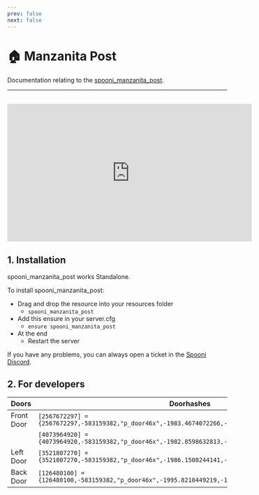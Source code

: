 ```yaml
---
prev: false
next: false
---
```


# 🏠 Manzanita Post
Documentation relating to the [spooni_manzanita_post](https://spooni-mapping.tebex.io/package/6015623).

___
<br>
<iframe width="560" height="315" src="https://www.youtube.com/embed/V36KaY2dPUI?si=D65F4iV_WpX1FCKN" frameborder="0" allow="accelerometer; autoplay; clipboard-write; encrypted-media; gyroscope; picture-in-picture; web-share" allowfullscreen></iframe>

## 1. Installation
spooni_manzanita_post works Standalone.  

To install spooni_manzanita_post:
- Drag and drop the resource into your resources folder
  - `spooni_manzanita_post`
- Add this ensure in your server.cfg
  - `ensure spooni_manzanita_post`
- At the end
  - Restart the server

If you have any problems, you can always open a ticket in the [Spooni Discord](https://discord.gg/spooni).

## 2. For developers
| Doors                     | Doorhashes
|---------------------------|----------------------------------------------------------------------------------|
| Front Door                | `[2567672297] = {2567672297,-583159382,"p_door46x",-1983.4674072266,-1619.3206787109,117.15734863281}`
|                           | `[4073964920] = {4073964920,-583159382,"p_door46x",-1982.8598632813,-1621.4306640625,117.15734863281}`
| Left Door                 | `[3521807270] = {3521807270,-583159382,"p_door46x",-1986.1500244141,-1630.3759765625,117.16780090332}`
| Back Door                 | `[126480100] = {126480100,-583159382,"p_door46x",-1995.8210449219,-1616.8699951172,117.44277954102}`